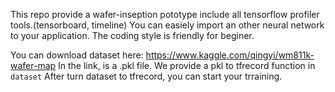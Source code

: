 This repo provide a wafer-inseption pototype include all tensorflow profiler tools.(tensorboard, timeline)
You can easiely import an other neural network to your application.
The coding style is friendly for beginer.


You can download dataset here: https://www.kaggle.com/qingyi/wm811k-wafer-map
In the link, is a .pkl file.
We provide a pkl to tfrecord function in `dataset`
After turn dataset to tfrecord, you can start your trraining.
